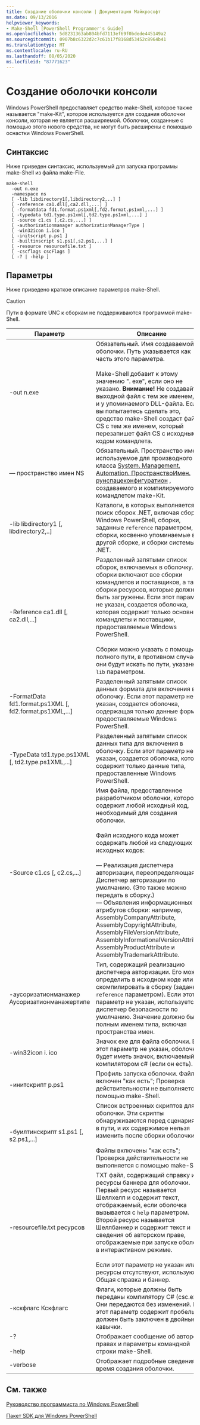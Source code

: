 ```yaml
---
title: Создание оболочки консоли | Документация Майкрософт
ms.date: 09/13/2016
helpviewer_keywords:
- Make-Shell [PowerShell Programmer's Guide]
ms.openlocfilehash: 5d8231363ab804bfd7113ef69f0bdede445149a2
ms.sourcegitcommit: 0907b8c6322d2c7c61b17f8168d53452c8964b41
ms.translationtype: MT
ms.contentlocale: ru-RU
ms.lasthandoff: 08/05/2020
ms.locfileid: "87771623"
---
```

# <a name="how-to-create-a-console-shell"></a>Создание оболочки консоли

Windows PowerShell предоставляет средство make-Shell, которое также называется "make-Kit", которое используется для создания оболочки консоли, которая не является расширяемой. Оболочки, созданные с помощью этого нового средства, не могут быть расширены с помощью оснастки Windows PowerShell.

## <a name="syntax"></a>Синтаксис

Ниже приведен синтаксис, используемый для запуска программы make-Shell из файла make-File.

```
make-shell
  -out n.exe
  -namespace ns
  [ -lib libdirectory1[,libdirectory2,..] ]
  [ -reference ca1.dll[,ca2.dll,...] ]
  [ -formatdata fd1.format.ps1xml[,fd2.format.ps1xml,...] ]
  [ -typedata td1.type.ps1xml[,td2.type.ps1xml,...] ]
  [ -source c1.cs [,c2.cs,...] ]
  [ -authorizationmanager authorizationManagerType ]
  [ -win32icon i.ico ]
  [ -initscript p.ps1 ]
  [ -builtinscript s1.ps1[,s2.ps1,...] ]
  [ -resource resourcefile.txt ]
  [ -cscflags cscFlags ]
  [ -? | -help ]
```

## <a name="parameters"></a>Параметры

Ниже приведено краткое описание параметров make-Shell.

> [!CAUTION]
> Пути в формате UNC к сборкам не поддерживаются программой make-Shell.

|Параметр|Описание|
|---------------|-----------------|
|-out n.exe|Обязательный. Имя создаваемой оболочки. Путь указывается как часть этого параметра.<br /><br /> Make-Shell добавит к этому значению ". exe", если оно не указано. **Внимание!**  Не создавайте выходной файл с тем же именем, что и у упоминаемого DLL-файла. Если вы попытаетесь сделать это, средство make-Shell создаст файл CS с тем же именем, который перезапишет файл CS с исходным кодом командлета.|
|— пространство имен NS|Обязательный. Пространство имен, используемое для производного класса [System. Management. Automation. ПространствоИмен. рунспацеконфигуратион](/dotnet/api/System.Management.Automation.Runspaces.RunspaceConfiguration) , создаваемого и компилируемого командлетом make-Kit.|
|-lib libdirectory1 [, libdirectory2,..]|Каталоги, в которых выполняется поиск сборок .NET, включая сборки Windows PowerShell, сборки, заданные `reference` параметром, сборки, косвенно упоминаемые в другой сборке, и сборки системы .NET.|
|-Reference ca1.dll [, ca2.dll,...]|Разделенный запятыми список сборок, включаемых в оболочку. Эти сборки включают все сборки командлетов и поставщиков, а также сборки ресурсов, которые должны быть загружены. Если этот параметр не указан, создается оболочка, которая содержит только основные командлеты и поставщики, предоставляемые Windows PowerShell.<br /><br /> Сборки можно указать с помощью полного пути, в противном случае они будут искать по пути, указанному `lib` параметром.|
|-FormatData fd1.format.ps1XML [, fd2.format.ps1XML,...]|Разделенный запятыми список данных формата для включения в оболочку. Если этот параметр не указан, создается оболочка, содержащая только данные формата, предоставляемые Windows PowerShell.|
|-TypeData td1.type.ps1XML [, td2.type.ps1XML,...]|Разделенный запятыми список данных типа для включения в оболочку. Если этот параметр не указан, создается оболочка, которая содержит только данные типа, предоставленные Windows PowerShell.|
|-Source c1.cs [, c2.cs,...]|Имя файла, предоставленное разработчиком оболочки, которое содержит любой исходный код, необходимый для создания оболочки.<br /><br /> Файл исходного кода может содержать любой из следующих исходных кодов:<br /><br /> — Реализация диспетчера авторизации, переопределяющая Диспетчер авторизации по умолчанию. (Это также можно передать в сборку.)<br />— Объявления информационных атрибутов сборки: например, AssemblyCompanyAttribute, AssemblyCopyrightAttribute, AssemblyFileVersionAttribute, AssemblyInformationalVersionAttribute, AssemblyProductAttribute и AssemblyTrademarkAttribute.|
|-аусоризатионманажер Аусоризатионманажертипе|Тип, содержащий реализацию диспетчера авторизации. Его можно определить в исходном коде или скомпилировать в сборку (заданную `reference` параметром). Если этот параметр не указан, используется диспетчер безопасности по умолчанию. Значение должно быть полным именем типа, включая пространства имен.|
|-win32icon i. ico|Значок exe для файла оболочки. Если этот параметр не указан, оболочка будет иметь значок, включаемый компилятором c# (если он есть).|
|-инитскрипт p.ps1|Профиль запуска оболочки. Файл включен "как есть"; Проверка действительности не выполняется с помощью make-Shell.|
|-буилтинскрипт s1.ps1 [, s2.ps1,...]|Список встроенных скриптов для оболочки. Эти скрипты обнаруживаются перед сценариями в пути, и их содержимое нельзя изменить после сборки оболочки.<br /><br /> Файлы включены "как есть"; Проверка действительности не выполняется с помощью make-Shell.|
|-resourcefile.txt ресурсов|TXT файл, содержащий справку и ресурсы баннера для оболочки. Первый ресурс называется Шеллхелп и содержит текст, отображаемый, если оболочка вызывается с `help` параметром. Второй ресурс называется Шеллбаннер и содержит текст и сведения об авторском праве, отображаемые при запуске оболочки в интерактивном режиме.<br /><br /> Если этот параметр не указан или эти ресурсы отсутствуют, используются Общая справка и баннер.|
|-кскфлагс Кскфлагс|Флаги, которые должны быть переданы компилятору C# (csc.exe). Они передаются без изменений. Если этот параметр содержит пробелы, он должен быть заключен в двойные кавычки.|
|-?<br /><br /> -help|Отображает сообщение об авторских правах и параметры командной строки make-Shell.|
|-verbose|Отображает подробные сведения во время создания оболочки.|

## <a name="see-also"></a>См. также

[Руководство программиста по Windows PowerShell](./windows-powershell-programmer-s-guide.md)

[Пакет SDK для Windows PowerShell](../windows-powershell-reference.md)
